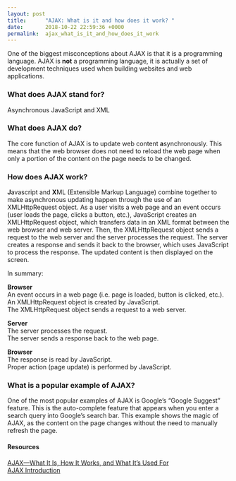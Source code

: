```yaml
---
layout: post
title:      "AJAX: What is it and how does it work? "
date:       2018-10-22 22:59:36 +0000
permalink:  ajax_what_is_it_and_how_does_it_work
---
```



One of the biggest misconceptions about AJAX is that it is a programming language. AJAX is **not** a programming language, it is actually a set of development techniques used when building websites and web applications. 

### What does AJAX stand for? 
Asynchronous JavaScript and XML

### What does AJAX do?
The core function of AJAX is to update web content **a**synchronously. This means that the web browser does not need to reload the web page when only a portion of the content on the page needs to be changed. 

### How does AJAX work? 
**J**avascript and **X**ML (Extensible Markup Language) combine together to make asynchronous updating happen through the use of an XMLHttpRequest object. As a user visits a web page and an event occurs (user loads the page, clicks a button, etc.), JavaScript creates an XMLHttpRequest object, which transfers data in an XML format between the web browser and web server. Then, the XMLHttpRequest object sends a request to the web server and the server processes the request. The server creates a response and sends it back to the browser, which uses JavaScript to process the response. The updated content is then displayed on the screen.

In summary: 

**Browser**<br>
An event occurs in a web page (i.e. page is loaded, button is clicked, etc.).<br>
An XMLHttpRequest object is created by JavaScript.<br>
The XMLHttpRequest object sends a request to a web server.<br>

**Server**<br>
The server processes the request.<br>
The server sends a response back to the web page.<br>

**Browser**<br>
The response is read by JavaScript.<br>
Proper action (page update) is performed by JavaScript. 

### What is a popular example of AJAX? 
One of the most popular examples of AJAX is Google’s “Google Suggest” feature. This is the auto-complete feature that appears when you enter a search query into Google’s search bar. This example shows the magic of AJAX, as the content on the page changes without the need to manually refresh the page. 

#### Resources
[AJAX—What It Is, How It Works, and What It’s Used For](https://skillcrush.com/2018/04/26/what-is-ajax/) 
<br>
[AJAX Introduction](https://www.w3schools.com/xml/ajax_intro.asp) 

